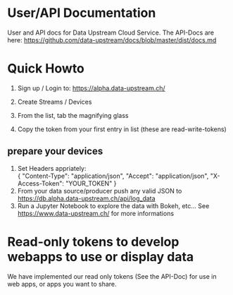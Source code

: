 # User/API Documentation 

User and API docs for Data Upstream Cloud Service.
The API-Docs are here:
https://github.com/data-upstream/docs/blob/master/dist/docs.md

# Quick Howto

1. Sign up / Login to:
https://alpha.data-upstream.ch/

2. Create Streams / Devices
3. From the list, tab the magnifying glass
4. Copy the token from your first entry in list (these are read-write-tokens)

## prepare your devices

1. Set Headers appriately:          
{
  "Content-Type": "application/json",
  "Accept": "application/json",
  "X-Access-Token": "YOUR_TOKEN"
}
2. From your data source/producer push any valid JSON to 
https://db.alpha.data-upstream.ch/api/log_data
3. Run a Jupyter Notebook to explore the data with Bokeh, etc...
See https://www.data-upstream.ch/ for more informations

# Read-only tokens to develop webapps to use or display data

We have implemented our read only tokens (See the API-Doc) for use in web apps, or apps you want to share.





